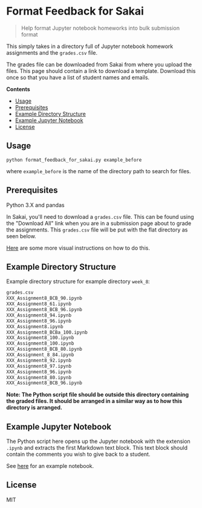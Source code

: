 # Format Feedback for Sakai

> Help format Jupyter notebook homeworks into bulk submission format

This simply takes in a directory full of Jupyter notebook homework assignments
and the `grades.csv` file.

The grades file can be downloaded from Sakai from where you upload the files.
This page should contain a link to download a template. Download this once so
that you have a list of student names and emails.

**Contents**

- [Usage](#usage)
- [Prerequisites](#prerequisites)
- [Example Directory Structure](#example-directory-structure)
- [Example Jupyter Notebook](#example-jupyter-notebook)
- [License](#license)

## Usage

```shell
python format_feedback_for_sakai.py example_before
```

where `example_before` is the name of the directory path to search for files.

## Prerequisites

Python 3.X and pandas

In Sakai, you'll need to download a `grades.csv` file. This can be found using
the "Download All" link when you are in a submission page about to grade the
assignments. This `grades.csv` file will be put with the flat directory as seen
below.

[Here](https://longsight.screenstepslive.com/s/sakai_help/m/59830/l/610136-how-do-i-upload-graded-assignment-submissions-and-feedback)
are some more visual instructions on how to do this.

## Example Directory Structure

Example directory structure for example directory `week_8`:

```txt
grades.csv
XXX_Assignment8_BCB_90.ipynb
XXX_Assignment8_61.ipynb
XXX_Assignment8_BCB_96.ipynb
XXX_Assignment8_94.ipynb
XXX_Assignment8_96.ipynb
XXX_Assignment8.ipynb
XXX_Assignment8_BCBa_100.ipynb
XXX_Assignment8_100.ipynb
XXX_Assignment8_100.ipynb
XXX_Assignment8_BCB_80.ipynb
XXX_Assignment_8_84.ipynb
XXX_Assignment8_92.ipynb
XXX_Assignment8_97.ipynb
XXX_Assignment8_96.ipynb
XXX_Assignment8_80.ipynb
XXX_Assignment8_BCB_96.ipynb
```

**Note: The Python script file should be outside this directory containing the
graded files. It should be arranged in a similar way as to how this directory
is arranged.**

## Example Jupyter Notebook

The Python script here opens up the Jupyter notebook with the extension `.ipynb`
and extracts the first Markdown text block. This text block should contain the
comments you wish to give back to a student.

See [here](./example_before/a_Assignment5_50.ipynb) for an example notebook.

## License

MIT
